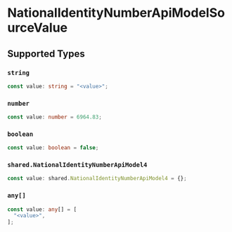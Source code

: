 # NationalIdentityNumberApiModelSourceValue


## Supported Types

### `string`

```typescript
const value: string = "<value>";
```

### `number`

```typescript
const value: number = 6964.83;
```

### `boolean`

```typescript
const value: boolean = false;
```

### `shared.NationalIdentityNumberApiModel4`

```typescript
const value: shared.NationalIdentityNumberApiModel4 = {};
```

### `any[]`

```typescript
const value: any[] = [
  "<value>",
];
```

